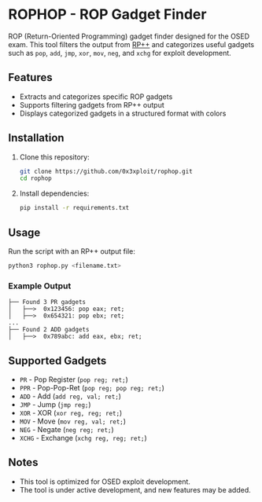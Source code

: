 # ROPHOP - ROP Gadget Finder

ROP (Return-Oriented Programming) gadget finder designed for the OSED exam. This tool filters the output from [RP++](https://github.com/0vercl0k/rp) and categorizes useful gadgets such as `pop`, `add`, `jmp`, `xor`, `mov`, `neg`, and `xchg` for exploit development.

## Features
- Extracts and categorizes specific ROP gadgets
- Supports filtering gadgets from RP++ output
- Displays categorized gadgets in a structured format with colors

## Installation

1. Clone this repository:
   ```bash
   git clone https://github.com/0x3xploit/rophop.git
   cd rophop
   ```

2. Install dependencies:
   ```bash
   pip install -r requirements.txt
   ```

## Usage

Run the script with an RP++ output file:
```bash
python3 rophop.py <filename.txt>
```

### Example Output
```
├── Found 3 PR gadgets
│   ├──>  0x123456: pop eax; ret;
│   ├──>  0x654321: pop ebx; ret;
...
├── Found 2 ADD gadgets
│   ├──>  0x789abc: add eax, ebx; ret;
```

## Supported Gadgets
- `PR`  - Pop Register (`pop reg; ret;`)
- `PPR` - Pop-Pop-Ret (`pop reg; pop reg; ret;`)
- `ADD` - Add (`add reg, val; ret;`)
- `JMP` - Jump (`jmp reg;`)
- `XOR` - XOR (`xor reg, reg; ret;`)
- `MOV` - Move (`mov reg, val; ret;`)
- `NEG` - Negate (`neg reg; ret;`)
- `XCHG` - Exchange (`xchg reg, reg; ret;`)

## Notes
- This tool is optimized for OSED exploit development.
- The tool is under active development, and new features may be added.




